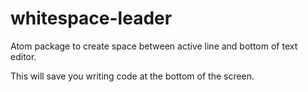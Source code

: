 # whitespace-leader
Atom package to create space between active line and bottom of text editor.

This will save you writing code at the bottom of the screen.
